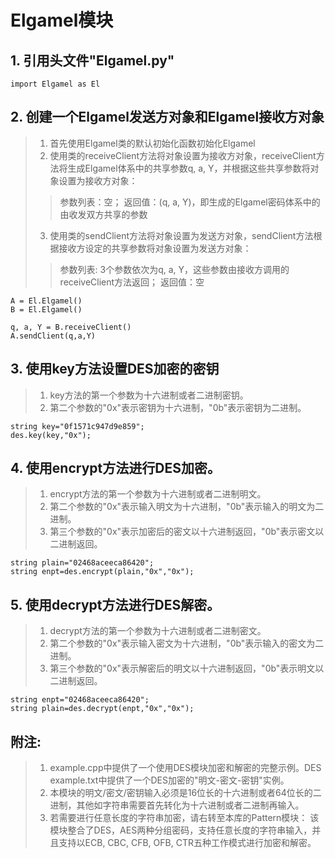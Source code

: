 # Elgamel模块

   ## 1. 引用头文件"Elgamel.py"
    import Elgamel as El

   ## 2. 创建一个Elgamel发送方对象和Elgamel接收方对象
   > 1. 首先使用Elgamel类的默认初始化函数初始化Elgamel
   > 2. 使用类的receiveClient方法将对象设置为接收方对象，receiveClient方法将生成Elgamel体系中的共享参数q, a, Y，并根据这些共享参数将对象设置为接收方对象：
   >> 参数列表：空； 返回值：(q, a, Y)，即生成的Elgamel密码体系中的由收发双方共享的参数
   > 3. 使用类的sendClient方法将对象设置为发送方对象，sendClient方法根据接收方设定的共享参数将对象设置为发送方对象：
   >> 参数列表: 3个参数依次为q, a, Y，这些参数由接收方调用的receiveClient方法返回； 返回值：空
    
    A = El.Elgamel()
    B = El.Elgamel()
    
    q, a, Y = B.receiveClient()
    A.sendClient(q,a,Y)
    

   ## 3. 使用key方法设置DES加密的密钥
   > 1. key方法的第一个参数为十六进制或者二进制密钥。
   > 2. 第二个参数的"0x"表示密钥为十六进制，"0b"表示密钥为二进制。
   
    string key="0f1571c947d9e859";   
    des.key(key,"0x");


   ## 4. 使用encrypt方法进行DES加密。
   > 1. encrypt方法的第一个参数为十六进制或者二进制明文。
   > 2. 第二个参数的"0x"表示输入明文为十六进制，"0b"表示输入的明文为二进制。
   > 3. 第三个参数的"0x"表示加密后的密文以十六进制返回，"0b"表示密文以二进制返回。
   
    string plain="02468aceeca86420";
    string enpt=des.encrypt(plain,"0x","0x");


   ## 5. 使用decrypt方法进行DES解密。
   > 1. decrypt方法的第一个参数为十六进制或者二进制密文。
   > 2. 第二个参数的"0x"表示输入密文为十六进制，"0b"表示输入的密文为二进制。
   > 3. 第三个参数的"0x"表示解密后的明文以十六进制返回，"0b"表示明文以二进制返回。
   
    string enpt="02468aceeca86420";
    string plain=des.decrypt(enpt,"0x","0x");


   ## 附注: 
   > 1. example.cpp中提供了一个使用DES模块加密和解密的完整示例。DES example.txt中提供了一个DES加密的"明文-密文-密钥"实例。
   > 2. 本模块的明文/密文/密钥输入必须是16位长的十六进制或者64位长的二进制，其他如字符串需要首先转化为十六进制或者二进制再输入。
   > 3. 若需要进行任意长度的字符串加密，请右转至本库的Pattern模块：
       该模块整合了DES，AES两种分组密码，支持任意长度的字符串输入，并且支持以ECB, CBC, CFB, OFB, CTR五种工作模式进行加密和解密。

